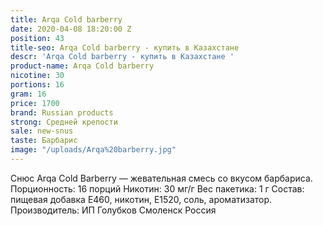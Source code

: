 ```yaml
---
title: Arqa Cold barberry
date: 2020-04-08 18:20:00 Z
position: 43
title-seo: Arqa Cold barberry - купить в Казахстане
descr: 'Arqa Cold barberry - купить в Казахстане '
product-name: Arqa Cold barberry
nicotine: 30
portions: 16
gram: 16
price: 1700
brand: Russian products
strong: Средней крепости
sale: new-snus
taste: Барбарис
image: "/uploads/Arqa%20barberry.jpg"
---
```


Снюс Arqa Cold Barberry — жевательная смесь со вкусом барбариса.
Порционность: 16 порций
Никотин: 30 мг/г
Вес пакетика: 1 г
Состав: пищевая добавка E460, никотин, E1520, соль, ароматизатор.
Производитель: ИП Голубков Смоленск Россия